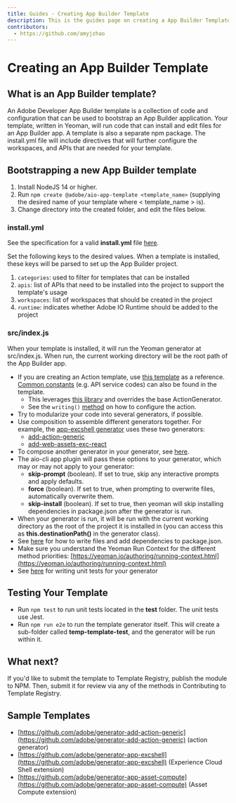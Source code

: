 ```yaml
---
title: Guides - Creating App Builder Template 
description: This is the guides page on creating a App Builder Template
contributors:
  - https://github.com/amyjzhao
---
```

# Creating an App Builder Template

## What is an App Builder template?

An Adobe Developer App Builder template is a collection of code and configuration that can be used to bootstrap an App Builder application. Your template, written in Yeoman, will run code that can install and edit files for an App Builder app. A template is also a separate npm package. The install.yml file will include directives that will further configure the workspaces, and APIs that are needed for your template.

## Bootstrapping a new App Builder template

1. Install NodeJS 14 or higher.
2. Run `npm create @adobe/aio-app-template <template_name>` (supplying the desired name of your template where < template_name > is).
3. Change directory into the created folder, and edit the files below.

### install.yml

See the specification for a valid **install.yml** file [here](../requirements/index.md#installyml).

Set the following keys to the desired values. When a template is installed, these keys will be parsed to set up the App Builder project. 

1. `categories`: used to filter for templates that can be installed
2. `apis`: list of APIs that need to be installed into the project to support the template's usage
3. `workspaces`: list of workspaces that should be created in the project
4. `runtime`: indicates whether Adobe IO Runtime should be added to the project

### src/index.js

When your template is installed, it will run the Yeoman generator at src/index.js. When run, the current working directory will be the root path of the App Builder app.

- If you are creating an Action template, use [this template](https://github.com/adobe/generator-add-action-generic) as a reference. [Common constants](https://github.com/adobe/generator-app-common-lib/blob/main/lib/constants.js) (e.g. API service codes) can also be found in the template.
  - This leverages [this library](https://github.com/adobe/generator-app-common-lib/blob/main/lib/constants.js) and overrides the base ActionGenerator.
  - See the `writing()` [method](https://github.com/adobe/generator-add-action-generic/blob/main/index.js#L49) on how to configure the action.
- Try to modularize your code into several generators, if possible.
- Use composition to assemble different generators together. For example, the [app-excshell generator](https://github.com/adobe/generator-app-excshell) uses these two generators:
  - [add-action-generic](https://github.com/adobe/generator-add-action-generic)
  - [add-web-assets-exc-react](https://github.com/adobe/generator-add-web-assets-exc-react)
- To compose another generator in your generator, see [here](https://github.com/adobe/generator-app-excshell/blob/3a26cfcbea52b7d11f632fbb1f340f90b6633be3/index.js#L50).
- The aio-cli app plugin will pass these options to your generator, which may or may not apply to your generator:
  - **skip-prompt** (boolean). If set to true, skip any interactive prompts and apply defaults.
  - **force** (boolean). If set to true, when prompting to overwrite files, automatically overwrite them.
  - **skip-install** (boolean). If set to true, then yeoman will skip installing dependencies in package.json after the generator is run.
- When your generator is run, it will be run with the current working directory as the root of the project it is installed in (you can access this as **this.destinationPath()** in the generator class).
- See [here](https://github.com/adobe/generator-add-web-assets-exc-react/blob/93bf59d9207cb5a9417d8fbd4fc81082afad7502/index.js#L33) for how to write files and add dependencies to package.json.
- Make sure you understand the Yeoman Run Context for the different method priorities: [https://yeoman.io/authoring/running-context.html](https://yeoman.io/authoring/running-context.html)
- See [here](https://github.com/adobe/generator-add-web-assets-exc-react/blob/main/test/index.test.js) for writing unit tests for your generator

## Testing Your Template

- Run `npm test` to run unit tests located in the **test** folder. The unit tests use Jest.
- Run `npm run e2e` to run the template generator itself. This will create a sub-folder called **temp-template-test**, and the generator will be run within it. 

## What next?

If you'd like to submit the template to Template Registry, publish the module to NPM. Then, submit it for review via any of the methods in Contributing to Template Registry.

## Sample Templates

- [https://github.com/adobe/generator-add-action-generic](https://github.com/adobe/generator-add-action-generic) (action generator)
- [https://github.com/adobe/generator-app-excshell](https://github.com/adobe/generator-app-excshell) (Experience Cloud Shell extension)
- [https://github.com/adobe/generator-app-asset-compute](https://github.com/adobe/generator-app-asset-compute) (Asset Compute extension)
